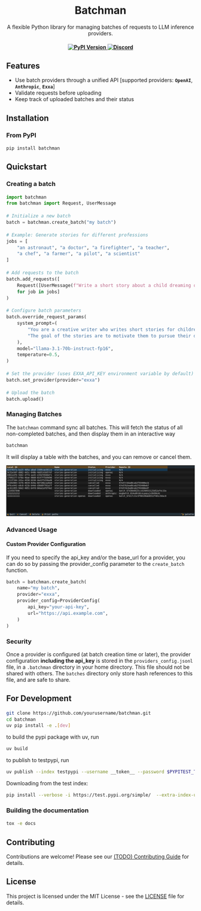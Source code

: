 <h1 align="center">Batchman</h1>

<p align="center">A flexible Python library for managing batches of requests to LLM inference providers.</p>

<h4 align="center">
    <a href="https://pypi.org/project/batchman/" target="_blank">
        <img src="https://img.shields.io/pypi/v/batchman.svg" alt="PyPI Version">
    </a>
    <a href="https://discord.gg/BTtUV6Ee">
        <img src="https://img.shields.io/static/v1?label=Chat%20on&message=Discord&color=blue&logo=Discord&style=flat-square" alt="Discord">
    </a>
</h4>

## Features

- Use batch providers through a unified API [supported providers: **`OpenAI`**, **`Anthropic`**, **`Exxa`**]
- Validate requests before uploading
- Keep track of uploaded batches and their status


## Installation

### From PyPI

```bash
pip install batchman
```

## Quickstart

### Creating a batch

```python
import batchman
from batchman import Request, UserMessage

# Initialize a new batch
batch = batchman.create_batch("my batch")

# Example: Generate stories for different professions
jobs = [
    "an astronaut", "a doctor", "a firefighter", "a teacher",
    "a chef", "a farmer", "a pilot", "a scientist"
]

# Add requests to the batch
batch.add_requests([
    Request([UserMessage(f"Write a short story about a child dreaming of being {job}.")])
    for job in jobs]
)

# Configure batch parameters
batch.override_request_params(
    system_prompt=(
        "You are a creative writer who writes short stories for children. "
        "The goal of the stories are to motivate them to pursue their dreams "
    ),
    model="llama-3.1-70b-instruct-fp16",
    temperature=0.5,
)

# Set the provider (uses EXXA_API_KEY environment variable by default)
batch.set_provider(provider="exxa")

# Upload the batch
batch.upload()
```

### Managing Batches

The `batchman` command sync all batches. This will fetch the status of all non-completed batches, and then display
them in an interactive way

```bash
batchman
```

It will display a table with the batches, and you can remove or cancel them.

![batchman_terminal](./interactive_term.png)

### Advanced Usage

#### Custom Provider Configuration

If you need to specify the api_key and/or the base_url for a provider, you can do so by passing the provider_config parameter to the `create_batch` function.

```python
batch = batchman.create_batch(
    name="my batch",
    provider="exxa",
    provider_config=ProviderConfig(
        api_key="your-api-key",
        url="https://api.example.com",
    )
)
```

### Security

Once a provider is configured (at batch creation time or later), the provider configuration **including the api_key** is
stored in the `providers_config.jsonl` file, in a `.batchman` directory in your home directory. This file should not be shared
with others. The `batches` directory only store hash references to this file, and are safe to share.

## For Development

```bash
git clone https://github.com/yourusername/batchman.git
cd batchman
uv pip install -e .[dev]
```

to build the pypi package with uv, run

```bash
uv build
```

to publish to testpypi, run

```bash
uv publish --index testpypi --username __token__ --password $PYPITEST_TOKEN
```

Downloading from the test index:

```bash
pip install --verbose -i https://test.pypi.org/simple/  --extra-index-url https://pypi.org/simple/ batchman
```

### Building the documentation

```bash
tox -e docs
```

## Contributing

Contributions are welcome! Please see our [ (TODO) Contributing Guide](CONTRIBUTING.md) for details.

## License

This project is licensed under the MIT License - see the [LICENSE](LICENSE) file for details.
